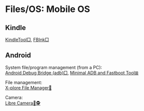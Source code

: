 # Files/OS: Mobile OS

## Kindle

[KindleTool□](https://github.com/NiLuJe/KindleTool),
[FBInk□](https://github.com/NiLuJe/FBInk)

## Android

System file/program management (from a PC):  
[Android Debug Bridge (adb)□](https://developer.android.com/studio/command-line/adb),
[Minimal ADB and Fastboot Tool⊞](https://androidmtk.com/download-minimal-adb-and-fastboot-tool)

File management:  
[X-plore File Manager🤖](https://play.google.com/store/apps/details?id=com.lonelycatgames.Xplore&hl=en_US&gl=US)

Camera:  
[Libre Camera🤖🕵️](https://f-droid.org/packages/com.iakmds.librecamera/)
